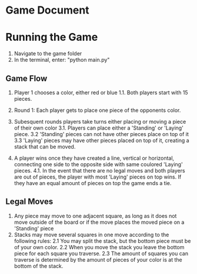 # Game Document

# Running the Game
1. Navigate to the game folder
2. In the terminal, enter: "python main.py"

## Game Flow

1. Player 1 chooses a color, either red or blue
    1.1. Both players start with 15 pieces.
2. Round 1: Each player gets to place one piece of the opponents color.

3. Subesquent rounds players take turns either placing or moving a piece of their own color
    3.1. Players can place either a 'Standing' or 'Laying' piece.
    3.2 'Standing' pieces can not have other pieces place on top of it
    3.3 'Laying' pieces may have other pieces placed on top of it, creating a stack that can be moved.

4. A player wins once they have created a line, vertical or horizontal, connecting one side to the opposite side with same coulored 'Laying' pieces.
    4.1. In the event that there are no legal moves and both players are out of pieces, the player with most 'Laying' pieces on top wins. If they have an equal amount of pieces on top the game ends a tie.

## Legal Moves
1. Any piece may move to one adjacent square, as long as it does not move outside of the board or if the move places the moved piece on a 'Standing' piece
2. Stacks may move several squares in one move according to the following rules:
2.1 You may split the stack, but the bottom piece must be of your own color.
2.2 When you move the stack you leave the bottom piece for each square you traverse.
2.3 The amount of squares you can traverse is determined by the amount of pieces of your color is at the bottom of the stack.



